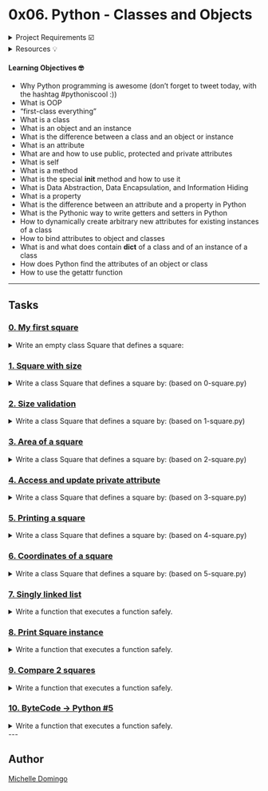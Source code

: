 # 0x06. Python - Classes and Objects

<details><summary>Project Requirements ☑️</summary>
...
</details>

<details><summary>Resources 💡</summary>
...
</details>

#### Learning Objectives 🤓

* Why Python programming is awesome (don’t forget to tweet today, with the hashtag #pythoniscool :))
* What is OOP
* “first-class everything”
* What is a class
* What is an object and an instance
* What is the difference between a class and an object or instance
* What is an attribute
* What are and how to use public, protected and private attributes
* What is self
* What is a method
* What is the special __init__ method and how to use it
* What is Data Abstraction, Data Encapsulation, and Information Hiding
* What is a property
* What is the difference between an attribute and a property in Python
* What is the Pythonic way to write getters and setters in Python
* How to dynamically create arbitrary new attributes for existing instances of a class
* How to bind attributes to object and classes
* What is and what does contain __dict__ of a class and of an instance of a class
* How does Python find the attributes of an object or class
* How to use the getattr function

---
## Tasks

### [0. My first square](./0-square.py)
<details><summary>Write an empty class Square that defines a square:</summary><br>

* 
```

```
</details>

### [1. Square with size](./1-square.py)
<details><summary>Write a class Square that defines a square by: (based on 0-square.py)</summary><br>

* 
```

```
</details>

### [2. Size validation](./2-square.py)
<details><summary>Write a class Square that defines a square by: (based on 1-square.py)</summary><br>

* 
```

```
</details>

### [3. Area of a square](./3-square.py)
<details><summary>Write a class Square that defines a square by: (based on 2-square.py)</summary><br>

* 
```

```
</details>

### [4. Access and update private attribute](./4-square.py)
<details><summary>Write a class Square that defines a square by: (based on 3-square.py)</summary><br>

* 
```

```
</details>

### [5. Printing a square](./5-square.py)
<details><summary>Write a class Square that defines a square by: (based on 4-square.py)</summary><br>

* 
```

```
</details>

### [6. Coordinates of a square](./6-square.py)
<details><summary>Write a class Square that defines a square by: (based on 5-square.py)</summary><br>

* 
```

```
</details>

### [7. Singly linked list](./100-singly_linked_list.py)
<details><summary>Write a function that executes a function safely. </summary><br>

* Write a class Node that defines a node of a singly linked list by: 
```

```
</details>

### [8. Print Square instance](./101-square.py)
<details><summary>Write a function that executes a function safely. </summary><br>

* Write a class Square that defines a square by: (based on 6-square.py)
```

```
</details>

### [9. Compare 2 squares](./102-square.py)
<details><summary>Write a function that executes a function safely. </summary><br>

* Write a class Square that defines a square by: (based on 4-square.py)
```

```
</details>

### [10. ByteCode -> Python #5](./103-magic_class.py)
<details><summary>Write a function that executes a function safely. </summary><br>

* Write the Python class MagicClass that does exactly the same as the following Python bytecode:
```

```
</details>
---

## Author
[Michelle Domingo](https://github.com/michedomingo)
